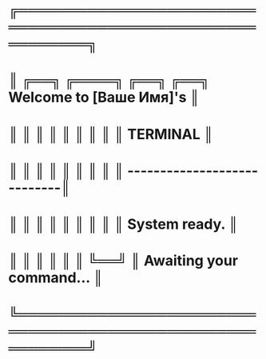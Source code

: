 # ╔═════════════════════════════════════════════════════════╗
# ║    ╔══╗ ╔════╗ ╔══╗  ╔══╗   Welcome to [Ваше Имя]'s      ║
# ║    ║  ║ ║    ║ ║  ║  ║  ║       TERMINAL                ║
# ║    ║  ║ ║    ║ ║  ║  ║  ║  ----------------------------║
# ║    ║  ║ ║    ║ ║  ║  ║  ║  System ready.                ║
# ║    ║  ║ ║    ║ ║  ╚══╝  ║  Awaiting your command...     ║
# ╚═════════════════════════════════════════════════════════╝
